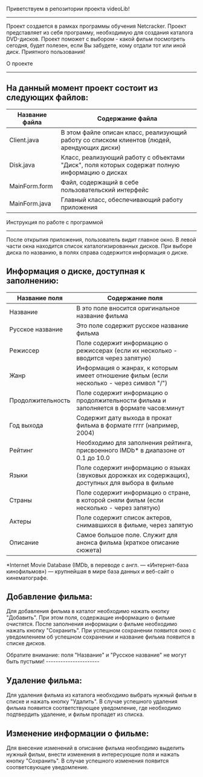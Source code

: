 ﻿Приветствуем в репозитории проекта videoLib!
********************************************

Проект создается в рамках программы обучения Netcracker. 
Проект представляет из себя программу, необходимую для создания каталога DVD-дисков.
Проект поможет с выбором - какой фильм посмотреть сегодня, будет полезен, если Вы забудете,
кому отдали тот или иной диск. Приятного пользования! 



О проекте
*********

На данный момент проект состоит из следующих файлов:
----------------------------------------------------



Название файла  | Содержание файла
----------------|----------------------
Client.java     | В этом файле описан класс, реализующий работу со списком клиентов (людей, арендующих диски)
Disk.java       | Класс, реализующий работу с объектами "Диск", поля которых содержат полную информацию о дисках
MainForm.form   | Файл, содержащий в себе пользовательский интерфейс
MainForm.java   | Главный класс, обеспечивающий работу приложения 



Инструкция по работе с программой
*********************************

После открытия приложения, пользователь видит главное окно. В левой части окна находится список каталогизированных дисков. При выборе диска по названию, в полях справа содержится информация о диске.




Информация о диске, доступная к заполнению:
-------------------------------------------


Название поля     | Содержание поля
------------------|----------------------
Название          | В это поле вносится оригинальное название фильма
Русское название  | Это поле содержит русское название фильма
Режиссер          | Поле содержит информацию о режиссерах (если их несколько - вводится через запятую)
Жанр              | Информация о жанрах, к которым имеет отношение фильм (если несколько - через символ "/")
Продолжительность | Поле содержит информацию о продолжительности фильма и заполняется в формате часов:минут
Год выхода        | Содержит дату выхода в прокат фильма в формате гггг (например, 2004)
Рейтинг           | Необходимо для заполнения рейтинга, присвоенного IMDb* в диапазоне от 0.1 до 10.0
Языки             | Поле содержит информацию о языках (звуковых дорожках их содержащих), доступных для выбора в фильме
Страны            | Поле содержит информацио о стране, в которой сняли фильм (если несколько - через запятую)
Актеры            | Поле содержит список актеров, снимавшихся в фильме, через запятую
Описание          | Самое большое поле. Служит для анонса фильма (краткое описание сюжета)

*Internet Movie Database (IMDb, в переводе с англ. — «Интернет-база кинофильмов») — крупнейшая в мире база данных и веб-сайт о кинематографе. 


Добавление фильма:
------------------

Для добавления фильма в каталог необходимо нажать кнопку "Добавить". При этом поля, содержащие информацию о фильме очистятся.
После заполнения информации о фильме необходимо нажать кнопку "Сохранить". При успешном сохранении появится окно с уведомлением об успешном сохранении и название фильма появится в списке дисков.

Обратите внимание: поля "Название" и "Русское название" не могут быть пустыми!
                                                        ----------------------

Удаление фильма:
----------------

Для удаления фильма из каталога необходимо выбрать нужный фильм в списке и нажать кнопку "Удалить". В случае успешного удаления фильма появится соответствующее уведомление, где необходимо подтвердить удаление, и фильм пропадет из списка.


Изменение информации о фильме:
------------------------------

Для внесение изменений в описание фильма необходимо выделить нужный фильм, внести изменения в интересующие поля и нажать кнопку "Сохранить". В случае успешного изменения появится соответсвующее уведомление. 





 
